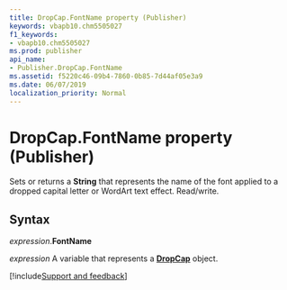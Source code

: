 ```yaml
---
title: DropCap.FontName property (Publisher)
keywords: vbapb10.chm5505027
f1_keywords:
- vbapb10.chm5505027
ms.prod: publisher
api_name:
- Publisher.DropCap.FontName
ms.assetid: f5220c46-09b4-7860-0b85-7d44af05e3a9
ms.date: 06/07/2019
localization_priority: Normal
---
```



# DropCap.FontName property (Publisher)

Sets or returns a **String** that represents the name of the font applied to a dropped capital letter or WordArt text effect. Read/write.


## Syntax

_expression_.**FontName**

_expression_ A variable that represents a **[DropCap](Publisher.DropCap.md)** object.



[!include[Support and feedback](~/includes/feedback-boilerplate.md)]